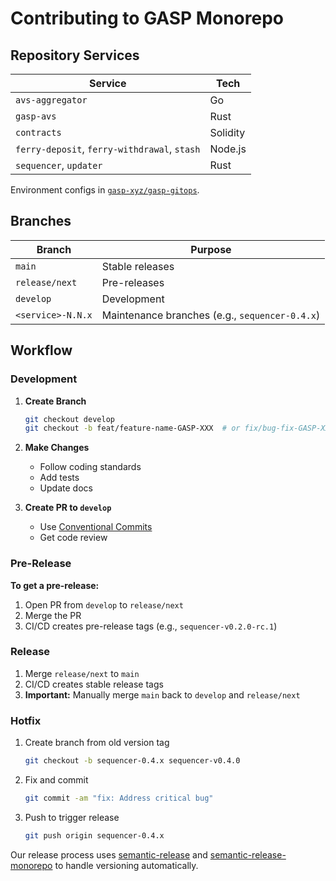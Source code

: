 # Contributing to GASP Monorepo

## Repository Services

| Service | Tech |
|---------|------|
| `avs-aggregator` | Go |
| `gasp-avs` | Rust |
| `contracts` | Solidity |
| `ferry-deposit`, `ferry-withdrawal`, `stash` | Node.js |
| `sequencer`, `updater` | Rust |

Environment configs in [`gasp-xyz/gasp-gitops`](https://github.com/gasp-xyz/gasp-gitops).

## Branches

| Branch | Purpose |
|--------|---------|
| `main` | Stable releases |
| `release/next` | Pre-releases |
| `develop` | Development |
| `<service>-N.N.x` | Maintenance branches (e.g., `sequencer-0.4.x`) |

## Workflow

### Development

1. **Create Branch**

   ```bash
   git checkout develop
   git checkout -b feat/feature-name-GASP-XXX  # or fix/bug-fix-GASP-XXX
   ```

2. **Make Changes**
   - Follow coding standards
   - Add tests
   - Update docs

3. **Create PR to `develop`**
   - Use [Conventional Commits](https://www.conventionalcommits.org/)
   - Get code review

### Pre-Release

**To get a pre-release:**

1. Open PR from `develop` to `release/next`
2. Merge the PR
3. CI/CD creates pre-release tags (e.g., `sequencer-v0.2.0-rc.1`)

### Release

1. Merge `release/next` to `main`
2. CI/CD creates stable release tags
3. **Important:** Manually merge `main` back to `develop` and `release/next`

### Hotfix

1. Create branch from old version tag

   ```bash
   git checkout -b sequencer-0.4.x sequencer-v0.4.0
   ```

2. Fix and commit

   ```bash
   git commit -am "fix: Address critical bug"
   ```

3. Push to trigger release

   ```bash
   git push origin sequencer-0.4.x
   ```

Our release process uses [semantic-release](https://semantic-release.gitbook.io/semantic-release/) and [semantic-release-monorepo](https://github.com/pmowrer/semantic-release-monorepo) to handle versioning automatically.

